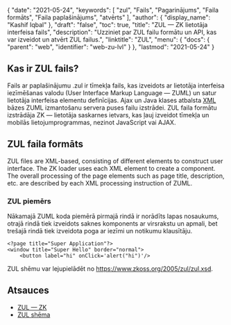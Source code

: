 {
  "date": "2021-05-24",
  "keywords": [
"zul",
"Fails",
"Pagarinājums",
"Faila formāts",
"Faila paplašinājums",
"atvērts"
],
  "author": {
    "display_name": "Kashif Iqbal"
},
  "draft": "false",
  "toc": true,
  "title": "ZUL — ZK lietotāja interfeisa fails",
  "description": "Uzziniet par ZUL failu formātu un API, kas var izveidot un atvērt ZUL failus.",
  "linktitle": "ZUL",
  "menu": {
    "docs": {
      "parent": "web",
      "identifier": "web-zu-lvl"
}
},
  "lastmod": "2021-05-24"
}

## Kas ir ZUL fails?

Fails ar paplašinājumu .zul ir tīmekļa fails, kas izveidots ar lietotāja interfeisa iezīmēšanas valodu (User Interface Markup Language — ZUML) un satur lietotāja interfeisa elementu definīcijas. Ajax un Java klases atbalsta [XML](/web/xml/) bāzes ZUML izmantošanu servera puses failu izstrādei. ZUL faila formātu izstrādāja ZK — lietotāja saskarnes ietvars, kas ļauj izveidot tīmekļa un mobilās lietojumprogrammas, nezinot JavaScript vai AJAX.

## ZUL faila formāts

ZUL files are XML-based, consisting of different elements to construct user interface. The ZK loader uses each XML element to create a component. The overall processing of the page elements such as page title, description, etc. are described by each XML processing instruction of ZUML.

### ZUL piemērs

Nākamajā ZUML koda piemērā pirmajā rindā ir norādīts lapas nosaukums, otrajā rindā tiek izveidots saknes komponents ar virsrakstu un apmali, bet trešajā rindā tiek izveidota poga ar iezīmi un notikumu klausītāju.

```
<?page title="Super Application"?>
<window title="Super Hello" border="normal">
    <button label="hi" onClick='alert("hi")'/>
```
ZUL shēmu var lejupielādēt no https://www.zkoss.org/2005/zul/zul.xsd.

## Atsauces
* [ZUL — ZK](https://www.zkoss.org/wiki/ZK_Getting_Started/Tutorial)
* [ZUL shēma](https://www.zkoss.org/2005/zul/zul.xsd)
